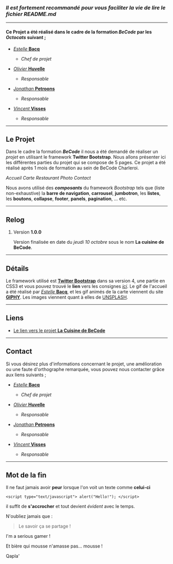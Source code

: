 ### *Il est fortement recommandé pour vous faciliter la vie de lire le fichier README.md*

********************************

#### Ce **Projet** a été réalisé dans le cadre de la formation __*BeCode*__ par les *Octocats* suivant ;

* [*Estelle* **Bacq**](https://github.com/BacqEstelle)
    * _Chef de projet_
        
* [*Olivier* **Huvelle**](https://github.com/olivierHuvelle/)
    * _Responsable_

* [*Jonathan* **Petroons**](https://github.com/petroons-jonathan)
    * _Responsable_

* [*Vincent* **Visses**](https://github.com/Vincent-120)
    * _Responsable_

********************************

## **Le Projet**

Dans le cadre la formation __*BeCode*__ il nous a été demandé de réaliser un *projet* en utilisant le framework **Twitter Bootstrap**. Nous allons présenter ici les différentes parties du projet qui se compose de 5 pages. Ce projet a été réalisé après 1 mois de formation au sein de BeCode Charleroi.

*Accueil*
*Carte*
*Restaurant*
*Photo*
*Contact*

Nous avons utilisé des __*composants*__ du framework *Bootstrap* tels que (liste non-exhaustive) la **barre de navigation**, **carrousel**, **jumbotron**, les **listes**, les **boutons**, **collapse**, **footer**, **panels**, **pagination**, ... etc.



********************************

## **Relog**

1. Version **1.0.0**

    Version finalisée en date du *jeudi 10 octobre* sous le nom **La cuisine de BeCode**.


*********************************

## **Détails** 

Le framework utilisé est [**Twitter Bootstrap**](https://getbootstrap.com/) dans sa version 4, une partie en CSS3 et vous pouvez trouvé le **lien** vers les consignes [*ici*](https://github.com/becodeorg/CRL-Woods-2.15/blob/master/Projects/BootstrapProject/projet.md).
Le gif de l'accueil a été réalisé par [*Estelle* **Bacq**](https://github.com/BacqEstelle), et les gif animés de la carte viennent du site [**GIPHY**](https://giphy.com/). Les images viennent quant à elles de [UNSPLASH](https://unsplash.com/).

*********************************

## **Liens**

* [Le lien vers le projet **La Cuisine de BeCode**](https://bacqestelle.github.io/Bootstrap-exercice-groupe/)



*********************************

## **Contact**

Si vous désirez plus d'informations concernant le projet, une amélioration ou une faute d'orthographe remarquée, vous pouvez nous contacter grâce aux liens suivants ;

* [*Estelle* **Bacq**](https://github.com/BacqEstelle)
    * _Chef de projet_
        
* [*Olivier* **Huvelle**](https://github.com/olivierHuvelle/)
    * _Responsable_

* [*Jonathan* **Petroons**](https://github.com/petroons-jonathan)
    * _Responsable_

* [*Vincent* **Visses**](https://github.com/Vincent-120)
    * _Responsable_

**********************************

## **Mot de la fin**

Il ne faut jamais avoir **peur** lorsque l'on voit un texte comme **celui-ci**

`<script type="text/javascript">
    alert("Hello!");
</script>`

il suffit de **s'accrocher** et tout devient *évident* avec le temps.

N'oubliez jamais que :

>Le savoir ça
>se partage !

I'm a serious gamer ! 

Et bière qui mousse n'amasse pas... mousse !

Qapla' 
